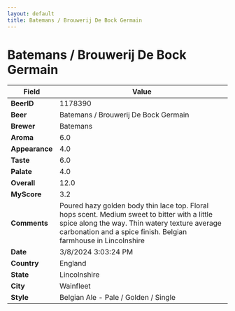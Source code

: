 ```yaml
---
layout: default
title: Batemans / Brouwerij De Bock Germain
---
```


# Batemans / Brouwerij De Bock Germain

| Field         | Value     |
|---------------|-----------|
| **BeerID** | 1178390 |
| **Beer** | Batemans / Brouwerij De Bock Germain |
| **Brewer** | Batemans |
| **Aroma** | 6.0 |
| **Appearance** | 4.0 |
| **Taste** | 6.0 |
| **Palate** | 4.0 |
| **Overall** | 12.0 |
| **MyScore** | 3.2 |
| **Comments** | Poured hazy golden body thin lace top. Floral hops scent. Medium sweet to bitter with a little spice along the way. Thin watery texture average carbonation and a spice finish. Belgian farmhouse in Lincolnshire  |
| **Date** | 3/8/2024 3:03:24 PM |
| **Country** | England |
| **State** | Lincolnshire |
| **City** | Wainfleet |
| **Style** | Belgian Ale - Pale / Golden / Single |
